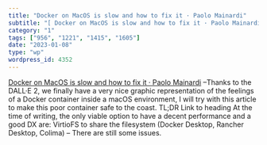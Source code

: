 ```yaml
---
title: "Docker on MacOS is slow and how to fix it · Paolo Mainardi"
subtitle: "[ Docker on MacOS is slow and how to fix it · Paolo Mainardi]( https://www.paolomainardi.com/posts/d..."
category: "1"
tags: ["956", "1221", "1415", "1605"]
date: "2023-01-08"
type: "wp"
wordpress_id: 4352
---
```

[ Docker on MacOS is slow and how to fix it · Paolo Mainardi]( https://www.paolomainardi.com/posts/docker-performance-macos/) –Thanks to the DALL·E 2, we finally have a very nice graphic representation of the feelings of a Docker container inside a macOS environment, I will try with this article to make this poor container safe to the coast. TL;DR Link to heading At the time of writing, the only viable option to have a decent performance and a good DX are: VirtioFS to share the filesystem (Docker Desktop, Rancher Desktop, Colima) – There are still some issues.